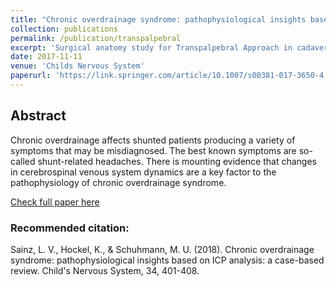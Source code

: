 ```yaml
---
title: "Chronic overdrainage syndrome: pathophysiological insights based on ICP analysis: a case-based review"
collection: publications
permalink: /publication/transpalpebral
excerpt: 'Surgical anatomy study for Transpalpebral Approach in cadaveric dissection'
date: 2017-11-11
venue: 'Childs Nervous System'
paperurl: 'https://link.springer.com/article/10.1007/s00381-017-3650-4'
---
```

## Abstract
Chronic overdrainage affects shunted patients producing a variety of symptoms that may be misdiagnosed. 
The best known symptoms are so-called shunt-related headaches. There is mounting evidence that changes 
in cerebrospinal venous system dynamics are a key factor to the pathophysiology of chronic overdrainage syndrome.

[Check full paper here](https://link.springer.com/article/10.1007/s00381-017-3650-4)

### Recommended citation: 
Sainz, L. V., Hockel, K., & Schuhmann, M. U. (2018). Chronic overdrainage syndrome: pathophysiological insights based on ICP analysis: 
a case-based review. Child's Nervous System, 34, 401-408.
